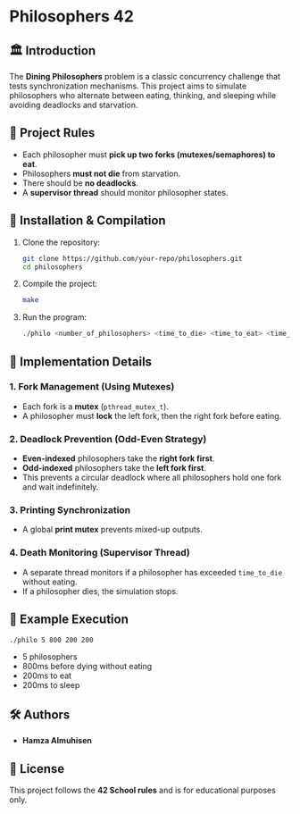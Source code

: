 # Philosophers 42

## 🏛️ Introduction
The **Dining Philosophers** problem is a classic concurrency challenge that tests synchronization mechanisms. This project aims to simulate philosophers who alternate between eating, thinking, and sleeping while avoiding deadlocks and starvation.

## 📜 Project Rules
- Each philosopher must **pick up two forks (mutexes/semaphores) to eat**.
- Philosophers **must not die** from starvation.
- There should be **no deadlocks**.
- A **supervisor thread** should monitor philosopher states.

## 🚀 Installation & Compilation
1. Clone the repository:
   ```bash
   git clone https://github.com/your-repo/philosophers.git
   cd philosophers
   ```
2. Compile the project:
   ```bash
   make
   ```
3. Run the program:
   ```bash
   ./philo <number_of_philosophers> <time_to_die> <time_to_eat> <time_to_sleep> [number_of_times_each_philosopher_must_eat]
   ```

## 📌 Implementation Details
### **1. Fork Management (Using Mutexes)**
- Each fork is a **mutex** (`pthread_mutex_t`).
- A philosopher must **lock** the left fork, then the right fork before eating.

### **2. Deadlock Prevention (Odd-Even Strategy)**
- **Even-indexed** philosophers take the **right fork first**.
- **Odd-indexed** philosophers take the **left fork first**.
- This prevents a circular deadlock where all philosophers hold one fork and wait indefinitely.

### **3. Printing Synchronization**
- A global **print mutex** prevents mixed-up outputs.

### **4. Death Monitoring (Supervisor Thread)**
- A separate thread monitors if a philosopher has exceeded `time_to_die` without eating.
- If a philosopher dies, the simulation stops.

## 🔄 Example Execution
```bash
./philo 5 800 200 200
```
- 5 philosophers
- 800ms before dying without eating
- 200ms to eat
- 200ms to sleep

## 🛠️ Authors
- **Hamza Almuhisen**

## 📜 License
This project follows the **42 School rules** and is for educational purposes only.